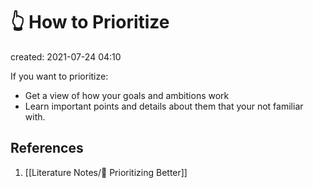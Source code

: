 # 👆 How to Prioritize
created: 2021-07-24 04:10

If you want to prioritize:
* Get a view of how your goals and ambitions work
* Learn important points and details about them that your not familiar with.

## References
1. [[Literature Notes/📔 Prioritizing Better]]